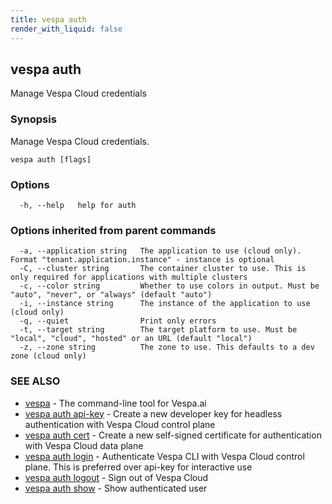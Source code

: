 ```yaml
---
title: vespa auth
render_with_liquid: false
---
```


## vespa auth

Manage Vespa Cloud credentials

### Synopsis

Manage Vespa Cloud credentials.

```
vespa auth [flags]
```

### Options

```
  -h, --help   help for auth
```

### Options inherited from parent commands

```
  -a, --application string   The application to use (cloud only). Format "tenant.application.instance" - instance is optional
  -C, --cluster string       The container cluster to use. This is only required for applications with multiple clusters
  -c, --color string         Whether to use colors in output. Must be "auto", "never", or "always" (default "auto")
  -i, --instance string      The instance of the application to use (cloud only)
  -q, --quiet                Print only errors
  -t, --target string        The target platform to use. Must be "local", "cloud", "hosted" or an URL (default "local")
  -z, --zone string          The zone to use. This defaults to a dev zone (cloud only)
```

### SEE ALSO

* [vespa](vespa.html)	 - The command-line tool for Vespa.ai
* [vespa auth api-key](vespa_auth_api-key.html)	 - Create a new developer key for headless authentication with Vespa Cloud control plane
* [vespa auth cert](vespa_auth_cert.html)	 - Create a new self-signed certificate for authentication with Vespa Cloud data plane
* [vespa auth login](vespa_auth_login.html)	 - Authenticate Vespa CLI with Vespa Cloud control plane. This is preferred over api-key for interactive use
* [vespa auth logout](vespa_auth_logout.html)	 - Sign out of Vespa Cloud
* [vespa auth show](vespa_auth_show.html)	 - Show authenticated user

